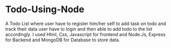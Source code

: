 # Todo-Using-Node
A Todo List where user have to register him/her self to add task on todo and track their data user have to login and then able to add todo to the list accordingly. I used Html, Css, Javascript for frontend and Node.Js, Express  for Backend and MongoDB for Database to store data.
